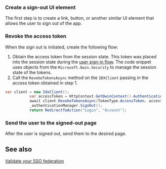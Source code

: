 ### Create a sign-out UI element

The first step is to create a link, button, or another similar UI
element that allows the user to sign out of the app.

### Revoke the access token

When the sign out is initiated, create the following flow:

1. Obtain the access token from the session state. This token was placed into the session state during the [user sign-in flow](/docs/guides/oie-embedded-sdk-use-case-basic-sign-in/aspnet/main/).
The code snippet uses objects from the `Microsoft.Owin.Security` to manage the session state of the tokens.
1. Call the `RevokeTokensAsync` method on the `IDXClient` passing in the access token obtained in step 1.

```csharp
var client = new IdxClient();
           var accessToken = HttpContext.GetOwinContext().Authentication.User.Claims.FirstOrDefault(x => x.Type == "access_token");
           await client.RevokeTokensAsync(TokenType.AccessToken, accessToken.Value);
           _authenticationManager.SignOut();
           return RedirectToAction("Login", "Account");
```

### Send the user to the signed-out page

After the user is signed out, send them to the desired page.

## See also
[Validate your SSO federation](/docs/guides/validate-federation/main/)

